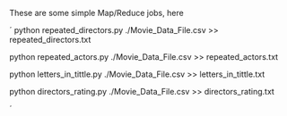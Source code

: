 These are some simple Map/Reduce jobs, here 


´
python repeated_directors.py  ./Movie_Data_File.csv >> repeated_directors.txt

python repeated_actors.py  ./Movie_Data_File.csv >> repeated_actors.txt

python letters_in_tittle.py  ./Movie_Data_File.csv >> letters_in_tittle.txt

python directors_rating.py  ./Movie_Data_File.csv >> directors_rating.txt

´